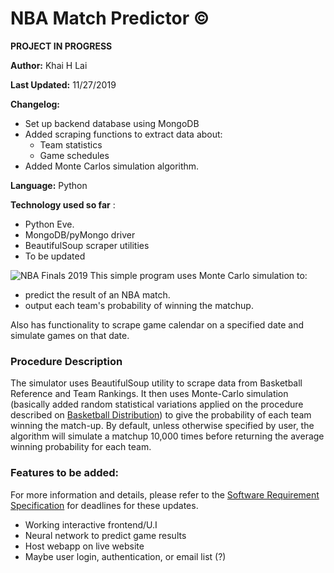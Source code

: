 # NBA Match Predictor &copy; 
**PROJECT IN PROGRESS** 

**Author:** Khai H Lai

**Last Updated:** 11/27/2019

**Changelog:** 
* Set up backend database using MongoDB
* Added scraping functions to extract data about:
    * Team statistics
    * Game schedules 
* Added Monte Carlos simulation algorithm. 

**Language:** Python

**Technology used so far** :
* Python Eve.
* MongoDB/pyMongo driver
* BeautifulSoup scraper utilities
* To be updated

![NBA Finals 2019](https://user-images.githubusercontent.com/50902696/64215334-f46c7e80-ce4f-11e9-9d50-25ddd49c66da.jpg)
This simple program uses Monte Carlo simulation to:
 * predict the result of an NBA match.
 * output each team's probability of winning the matchup.

Also has functionality to scrape game calendar on a specified date and simulate games on that date.


### Procedure Description
The simulator uses BeautifulSoup utility to scrape data from Basketball Reference and Team Rankings. It then uses Monte-Carlo simulation (basically added random statistical variations applied on the procedure described on [Basketball Distribution](http://thebasketballdistribution.blogspot.com/2009/01/how-to-predict-final-score.html)) to give the probability of each team winning the match-up. By default, unless otherwise specified by user, the algorithm will simulate a matchup 10,000 times before returning the average winning probability for each team.

### Features to be added:
For more information and details, please refer to the [Software Requirement Specification]() for deadlines for these updates.

* Working interactive frontend/U.I
* Neural network to predict game results
* Host webapp on live website 
* Maybe user login, authentication, or email list (?)


